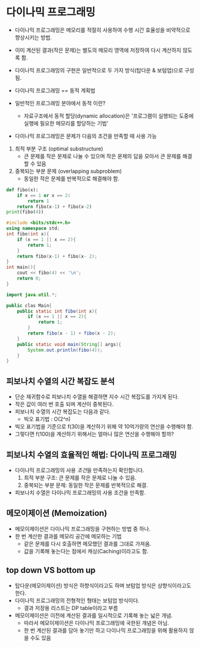 # 다이나믹 프로그래밍
- 다이나믹 프로그래밍은 메모리를 적절히 사용하여 수행 시간 효율성을 비약적으로 향상시키는 방법.
- 이미 계산된 결과(작은 문제)는 별도의 메모리 영역에 저장하여 다시 계산하지 않도록 함.
- 다이나믹 프로그래밍의 구현은 일반적으로 두 가지 방식(탑다운 & 보텀업)으로 구성 됨.
  
- 다이나믹 프로그래밍 == 동적 계획법
- 일반적인 프로그래밍 분야에서 동적 이란?
    - 자료구조에서 동적 할당(dynamic allocation)은 '프로그램이 실행되는 도중에 실행에 필요한 메모리를 할당하는 기법'
    

- 다이나믹 프로그래밍은 문제가 다음의 조건을 만족할 때 사용 가능
1. 최적 부분 구조 (optimal substructure)
    - 큰 문제를 작은 문제로 나눌 수 있으며 작은 문제의 답을 모아서 큰 문제를 해결할 수 있음
2. 중복되는 부분 문제 (overlapping subproblem)
    - 동일한 작은 문제를 반복적으로 해결해야 함.

```py
def fibo(x):
    if x == 1 or x == 2:
        return 1
    return fibo(x-1) + fibo(x-2)
print(fibo(4))
```


```cpp
#include <bits/stdc++.h>
using namespace std;
int fibo(int x){
    if (x == 1 || x == 2){
        return 1;
    }
    return fibo(x-1) + fibo(x- 2);
}
int main(){
    cout << fibo(4) << '\n';
    return 0;
}
```

```java
import java.util.*;

public clas Main{
    public static int fibo(int x){
        if (x == 1 || x == 2){
            return 1;
        }
        return fibo(x - 1) + fibo(x - 2);
    }
    public static void main(String[] args){
        System.out.println(fibo(4));
    }
}
```

## 피보나치 수열의 시간 복잡도 분석
- 단순 재귀함수로 피보나치 수열을 해결하면 지수 시간 복잡도를 가지게 된다.
- 작은 값이 여러 번 호출 되며 계산이 중복된다.
- 피보나치 수열의 시간 복잡도는 다음과 같다.
  - 빅오 표기법 : O(2^n)
- 빅오 표기법을 기준으로 f(30)을 계산하기 위해 약 10억가량의 연산을 수행해야 함.
- 그렇다면 f(100)을 계산하기 위해서는 얼마나 많은 연산을 수행해야 할까?


## 피보나치 수열의 효율적인 해법: 다이나믹 프로그래밍
- 다이나믹 프로그래밍의 사용 *조건*을 만족하는지 확인합니다.
	1. 최적 부분 구조: 큰 문제를 작은 문제로 나눌 수 있음.
	2. 중복되는 부분 문제: 동일한 작은 문제를 반복적으로 해결.
- 피보나치 수열은 다이나믹 프로그래밍의 사용 조건을 만족함.



## 메모이제이션 (Memoization)
- 메모이제이션은 다이나믹 프로그래밍을 구현하는 방법 중 하나.
- 한 번 계산한 결과를 메모리 공간에 메모하는 기법
	- 같은 문제를 다시 호출하면 메모했던 결과를 그대로 가져옴.
	- 값을 기록해 놓는다는 점에서 캐싱(Caching)이라고도 함.


## top down VS bottom up
- 탑다운(메모이제이션) 방식은 하향식이라고도 하며 보텀업 방식은 상향식이라고도 한다.
- 다이나믹 프로그래밍의 전형적인 형태는 보텀업 방식이다.
    - 결과 저장용 리스트는 DP table이라고 부름
- 메모이제이션은 이전에 계산된 결과를 일시적으로 기록해 놓는 넓은 개념.
    - 따라서 메모이제이션은 다이나믹 프로그래밍에 국한된 개념은 아님.
    - 한 번 계산된 결과를 담아 놓기만 하고 다이나믹 프로그래밍을 위해 활용하지 않을 수도 있음

